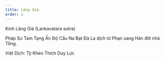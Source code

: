 ```yaml
---
title: Lăng Già
order: 2
---
```


Kinh Lăng Già (Lankavatara sutra)

Pháp Sư Tam Tạng Ấn Độ Cầu Na Bạt Đà La dịch từ Phạn sang Hán đời nhà Tống.

Việt Dịch: Tỳ Kheo Thích Duy Lực
